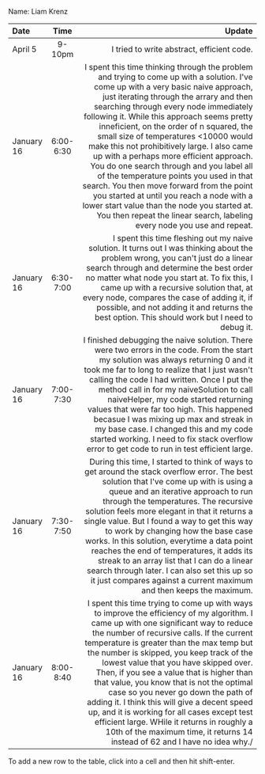 Name: Liam Krenz

| Date       |   Time    |                                                                                                                                                                                                                                                                                                                                                                                                                                                                                                                                                                                                                                                                                                                                                            Update |
|:-----------|:---------:|------------------------------------------------------------------------------------------------------------------------------------------------------------------------------------------------------------------------------------------------------------------------------------------------------------------------------------------------------------------------------------------------------------------------------------------------------------------------------------------------------------------------------------------------------------------------------------------------------------------------------------------------------------------------------------------------------------------------------------------------------------------:|
| April 5    |  9-10pm   |                                                                                                                                                                                                                                                                                                                                                                                                                                                                                                                                                                                                                                                                                                                        I tried to write abstract, efficient code. |
| January 16 | 6:00-6:30 | I spent this time thinking through the problem and trying to come up with a solution. I've come up with a very basic naive approach, just iterating through the arrary and then searching through every node immediately following it. While this approach seems pretty inneficient, on the order of n squared, the small size of temperatures <10000 would make this not prohibitively large. I also came up with a perhaps more efficient approach. You do one search through and you label all of the temperature points you used in that search. You then move forward from the point you started at until you reach a node with a lower start value than the node you started at. You then repeat the linear search, labeling every node you use and repeat. |
| January 16 | 6:30-7:00 |                                                                                                                                                                                                                                                                                                                                        I spent this time fleshing out my naive solution. It turns out I was thinking about the problem wrong, you can't just do a linear search through and determine the best order no matter what node you start at. To fix this, I came up with a recursive solution that, at every node, compares the case of adding it, if possible, and not adding it and returns the best option. This should work but I need to debug it. |
| January 16 | 7:00-7:30 |                                                                                                                                                                                                          I finished debugging the naive solution. There were two errors in the code. From the start my solution was always returning 0 and it took me far to long to realize that I just wasn't calling the code I had written. Once I put the method call in for my naiveSolution to call naiveHelper, my code started returning values that were far too high. This happened becasue I was mixing up max and streak in my base case. I changed this and my code started working. I need to fix stack overflow error to get code to run in test efficient large. |
| January 16 | 7:30-7:50 |                                                                                                                                 During this time, I started to think of ways to get around the stack overflow error. The best solution that I've come up with is using a queue and an iterative approach to run through the temperatures. The recursive solution feels more elegant in that it returns a single value. But I found a way to get this way to work by changing how the base case works. In this solution, everytime a data point reaches the end of temperatures, it adds its streak to an array list that I can do a linear search through later. I can also set this up so it just compares against a current maximum and then keeps the maximum. |
| January 16 | 8:00-8:40 |                                                                             I spent this time trying to come up with ways to improve the efficiency of my algorithm. I came up with one significant way to reduce the number of recursive calls. If the current temperature is greater than the max temp but the number is skipped, you keep track of the lowest value that you have skipped over. Then, if you see a value that is higher than that value, you know that is not the optimal case so you never go down the path of adding it. I think this will give a decent speed up, and it is working for all cases except test efficient large. WHile it returns in roughly a 10th of the maximum time, it returns 14 instead of 62 and I have no idea why./ |


To add a new row to the table, click into a cell and then hit shift-enter.